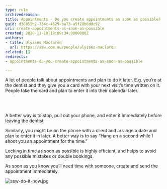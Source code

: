 ```yaml
---
type: rule
archivedreason: 
title: Appointments - Do you create appointments as soon as possible?
guid: d36055b2-734c-4629-ba73-a5f28b8ddc92
uri: create-appointments-as-soon-as-possible
created: 2020-11-10T18:09:34.0000000Z
authors:
- title: Ulysses Maclaren
  url: https://ssw.com.au/people/ulysses-maclaren
related: []
redirects:
- appointments-do-you-create-appointments-as-soon-as-possible

---
```



<p class="ssw15-rteElement-P">​​​A lot of people talk about appointments and plan to do it later. E.g. you’re at the dentist and they give you a card with your next visit’s time written on it. People take the card and plan to enter it into their calendar later.​<br></p>
<br><excerpt class='endintro'></excerpt><br>
<p>A better way is to stop, pull out your phone, and enter it immediately before leaving the dentist.</p><p>Similarly, you might be on the phone with a client and arrange a date and plan to enter it in later. A better way is to say “Hang on a second while I shoot you an appointment for the time.”</p><p>Locking in time as soon as possible is highly efficient​, and helps to avoid any possible mistakes or double bookings.</p><p>As soon as you know you’ll need time with someone, create and send the appointment immediately.</p><dl class="image"><dt><img src="/PublishingImages/ssw-do-it-now.jpg" alt="ssw-do-it-now.jpg" /></dt></dl>


